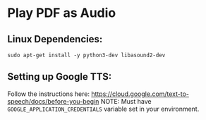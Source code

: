# Play PDF as Audio

## Linux Dependencies:
```
sudo apt-get install -y python3-dev libasound2-dev
```

## Setting up Google TTS:

Follow the instructions here: https://cloud.google.com/text-to-speech/docs/before-you-begin
NOTE: Must have `GOOGLE_APPLICATION_CREDENTIALS` variable set in your environment.